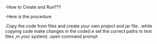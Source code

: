 -How to Create and Run???

-Here is the procedure

.Copy the code from files and create your own project and jar file.
.while copying code make changes in the code(i.e set the correct paths to text files ,in your system)
.open command prompt

